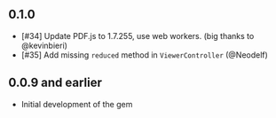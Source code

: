 ## 0.1.0

- [#34] Update PDF.js to 1.7.255, use web workers. (big thanks to @kevinbieri)
- [#35] Add missing `reduced` method in `ViewerController` (@Neodelf)

## 0.0.9 and earlier

- Initial development of the gem
